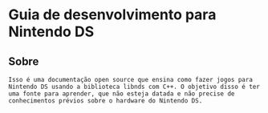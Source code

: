 # Guia de desenvolvimento para Nintendo DS
## Sobre
	Isso é uma documentação open source que ensina como fazer jogos para Nintendo DS usando a biblioteca libnds com C++. O objetivo disso é ter uma fonte para aprender, que não esteja datada e não precise de conhecimentos prévios sobre o hardware do Nintendo DS.
